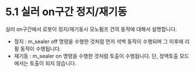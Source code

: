 ﻿# 5.1 실러 on구간 정지/재기동

실러 on구간에서 로봇이 정지/재기동시 모노펌프 건의 동작에 대해서 설명합니다.

- 정지 : m_sealer off 명령을 수행한 것처럼 먼저 석백 동작이 수행되며 그 이후에 리필 동작이 수행됩니다.
- 재기동 : m_sealer on 명령을 수행한 것처럼 토출이 수행됩니다. 단, 정액토출 모드에서는 토출이 되지 않습니다.
